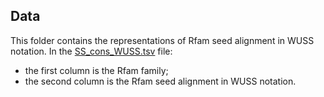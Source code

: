 ## Data

This folder contains the representations of Rfam seed alignment in WUSS notation. In the [SS_cons_WUSS.tsv](SS_cons/SS_cons_WUSS.tsv)
file:

- the first column is the Rfam family;
- the second column is the Rfam seed alignment in WUSS notation.